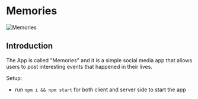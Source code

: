 # Memories

![Memories](https://i.ibb.co/Z8Y0CJv/Screenshot-2020-10-30-at-11-10-04.png)

## Introduction
The App is called "Memories" and it is a simple social media app that allows users to post interesting events that happened in their lives.


Setup:
- run ```npm i && npm start``` for both client and server side to start the app

